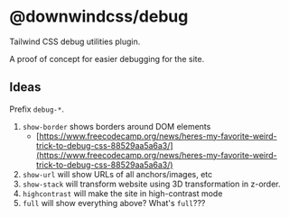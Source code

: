 # @downwindcss/debug

Tailwind CSS debug utilities plugin.

A proof of concept for easier debugging for the site.

## Ideas

Prefix `debug-*`.

1. `show-border` shows borders around DOM elements
   - [https://www.freecodecamp.org/news/heres-my-favorite-weird-trick-to-debug-css-88529aa5a6a3/](https://www.freecodecamp.org/news/heres-my-favorite-weird-trick-to-debug-css-88529aa5a6a3/)
1. `show-url` will show URLs of all anchors/images, etc
1. `show-stack` will transform website using 3D transformation in z-order.
1. `highcontrast` will make the site in high-contrast mode
1. `full` will show everything above? What's `full`???

